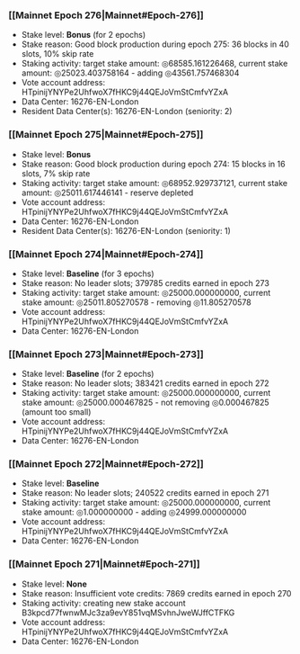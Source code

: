 ### [[Mainnet Epoch 276|Mainnet#Epoch-276]]
* Stake level: **Bonus** (for 2 epochs)
* Stake reason: Good block production during epoch 275: 36 blocks in 40 slots, 10% skip rate
* Staking activity: target stake amount: ◎68585.161226468, current stake amount: ◎25023.403758164 - adding ◎43561.757468304
* Vote account address: HTpinijYNYPe2UhfwoX7fHKC9j44QEJoVmStCmfvYZxA
* Data Center: 16276-EN-London
* Resident Data Center(s): 16276-EN-London (seniority: 2)
### [[Mainnet Epoch 275|Mainnet#Epoch-275]]
* Stake level: **Bonus**
* Stake reason: Good block production during epoch 274: 15 blocks in 16 slots, 7% skip rate
* Staking activity: target stake amount: ◎68952.929737121, current stake amount: ◎25011.617446141 - reserve depleted
* Vote account address: HTpinijYNYPe2UhfwoX7fHKC9j44QEJoVmStCmfvYZxA
* Data Center: 16276-EN-London
* Resident Data Center(s): 16276-EN-London (seniority: 1)
### [[Mainnet Epoch 274|Mainnet#Epoch-274]]
* Stake level: **Baseline** (for 3 epochs)
* Stake reason: No leader slots; 379785 credits earned in epoch 273
* Staking activity: target stake amount: ◎25000.000000000, current stake amount: ◎25011.805270578 - removing ◎11.805270578
* Vote account address: HTpinijYNYPe2UhfwoX7fHKC9j44QEJoVmStCmfvYZxA
* Data Center: 16276-EN-London
### [[Mainnet Epoch 273|Mainnet#Epoch-273]]
* Stake level: **Baseline** (for 2 epochs)
* Stake reason: No leader slots; 383421 credits earned in epoch 272
* Staking activity: target stake amount: ◎25000.000000000, current stake amount: ◎25000.000467825 - not removing ◎0.000467825 (amount too small)
* Vote account address: HTpinijYNYPe2UhfwoX7fHKC9j44QEJoVmStCmfvYZxA
* Data Center: 16276-EN-London
### [[Mainnet Epoch 272|Mainnet#Epoch-272]]
* Stake level: **Baseline**
* Stake reason: No leader slots; 240522 credits earned in epoch 271
* Staking activity: target stake amount: ◎25000.000000000, current stake amount: ◎1.000000000 - adding ◎24999.000000000
* Vote account address: HTpinijYNYPe2UhfwoX7fHKC9j44QEJoVmStCmfvYZxA
* Data Center: 16276-EN-London
### [[Mainnet Epoch 271|Mainnet#Epoch-271]]
* Stake level: **None**
* Stake reason: Insufficient vote credits: 7869 credits earned in epoch 270
* Staking activity: creating new stake account B3kpcd77fwnwMJc3za9evY851vqMSvhnJweWJffCTFKG
* Vote account address: HTpinijYNYPe2UhfwoX7fHKC9j44QEJoVmStCmfvYZxA
* Data Center: 16276-EN-London